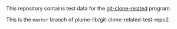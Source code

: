 This repository contains test data for the
[git-clone-related](https://github.com/plume-lib/plume-scripts/blob/master/git-clone-related)
program.

This is the `master` branch of plume-lib/git-clone-related-test-repo2.

